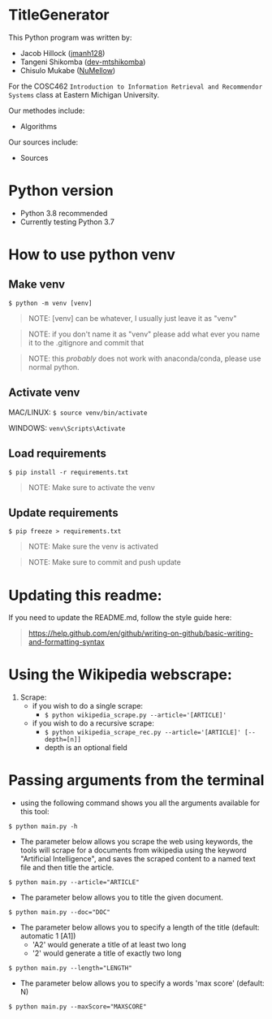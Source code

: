 # TitleGenerator
This Python program was written by:
- Jacob Hillock ([jmanh128](https://github.com/jmanh128))
- Tangeni Shikomba ([dev-mtshikomba](https://github.com/dev-mtshikomba))
- Chisulo Mukabe ([NuMellow](https://github.com/NuMellow))

For the COSC462 `Introduction to Information Retrieval and Recommendor Systems` class at Eastern Michigan University.

Our methodes include:
- Algorithms

Our sources include:
- Sources

# Python version

- Python 3.8 recommended
- Currently testing Python 3.7 

# How to use python venv
## **Make venv**
`$ python -m venv [venv]`

> NOTE: [venv] can be whatever, I usually just leave it as "venv"

> NOTE: if you don't name it as "venv" please add what ever you name it to the .gitignore and commit that

> NOTE: this *probably* does not work with anaconda/conda, please use normal python.

## **Activate venv**
MAC/LINUX: `$ source venv/bin/activate`

WINDOWS: `venv\Scripts\Activate`

## **Load requirements**
`$ pip install -r requirements.txt`

> NOTE: Make sure to activate the venv

## **Update requirements**
`$ pip freeze > requirements.txt`

> NOTE: Make sure the venv is activated

> NOTE: Make sure to commit and push update


# Updating this readme:
If you need to update the README.md, follow the style guide here: 
> https://help.github.com/en/github/writing-on-github/basic-writing-and-formatting-syntax

# Using the Wikipedia webscrape:
1. Scrape:
   - if you wish to do a single scrape:
     - `$ python wikipedia_scrape.py --article='[ARTICLE]'`
   - if you wish to do a recursive scrape:
     - `$ python wikipedia_scrape_rec.py --article='[ARTICLE]' [--depth=[n]]`
     - depth is an optional field

# Passing arguments from the terminal
- using the following command shows you all the arguments available for this tool:

`$ python main.py -h`

- The parameter below allows you scrape the web using keywords, the tools will scrape for a documents from wikipedia using the keyword "Artificial Intelligence", and saves the scraped content to a named text file and then title the article.

`$ python main.py --article="ARTICLE"`

- The parameter below allows you to title the given document.

`$ python main.py --doc="DOC"`

- The parameter below allows you to specify a length of the title (default: automatic 1 [A1])
  - 'A2' would generate a title of at least two long
  - '2' would generate a title of exactly two long

`$ python main.py --length="LENGTH"`

- The parameter below allows you to specify a words 'max score' (default: N)

`$ python main.py --maxScore="MAXSCORE"`